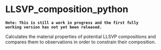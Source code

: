 # LLSVP_composition_python
<code><b>Note:
This is still a work in progress and the first fully working version has not yet been released.</b></code>

Calculates the material properties of potential LLSVP compositions and compares them to observations in order to constrain their composition.

